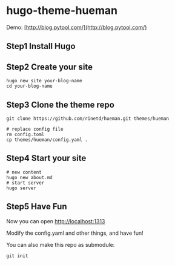 # hugo-theme-hueman

Demo: [http://blog.pytool.com/](http://blog.pytool.com/)

## Step1 Install Hugo


## Step2 Create your site

```  
hugo new site your-blog-name  
cd your-blog-name  
```  

## Step3 Clone the theme repo  

```  
git clone https://github.com/rinetd/hueman.git themes/hueman  

# replace config file  
rm config.toml  
cp themes/hueman/config.yaml .  
```  

## Step4 Start your site  

```  
# new content  
hugo new about.md  
# start server  
hugo server  
```  

## Step5 Have Fun  

Now you can open [http://localhost:1313](http://localhost:1313)  

Modify the config.yaml and other things, and have fun!  

You can also make this repo as submodule:  

```  
git init  
```  
